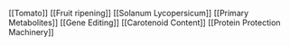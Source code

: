 [[Tomato]]
[[Fruit ripening]]
[[Solanum Lycopersicum]]
[[Primary Metabolites]]
[[Gene Editing]]
[[Carotenoid Content]]
[[Protein Protection Machinery]]
